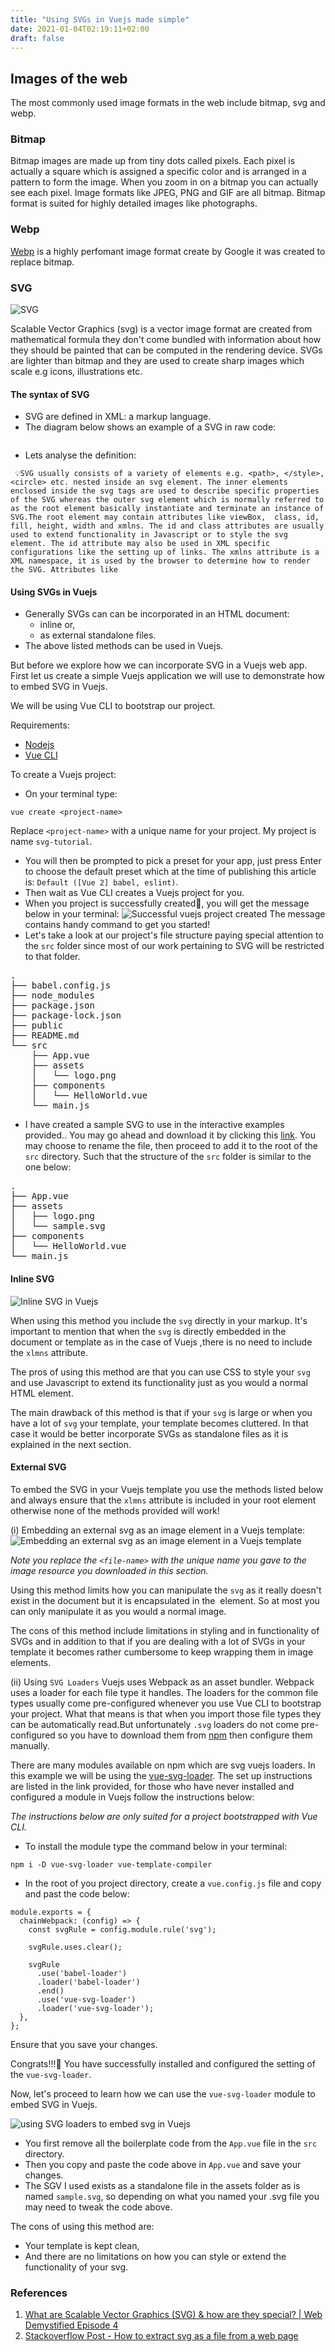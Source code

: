 ```yaml
---
title: "Using SVGs in Vuejs made simple"
date: 2021-01-04T02:19:11+02:00
draft: false
---
```


## Images of the web

The most commonly used image formats in the web include bitmap, svg and webp.

### Bitmap

Bitmap images are made up from tiny dots called pixels. Each pixel is actually a square which is assigned a specific color and is arranged in a pattern to form the image. When you zoom in on a bitmap you can actually see each pixel. Image formats like JPEG, PNG and GIF are all bitmap. Bitmap format is suited for highly detailed images like photographs.

### Webp

[Webp](https://developers.google.com/speed/webp) is a highly perfomant image format create by Google it was created to replace bitmap.

### SVG

![SVG](https://res.cloudinary.com/di70zcupa/image/upload/v1611902092/svg-pic_qexrsj.png)

Scalable Vector Graphics (svg) is a vector image format are created from mathematical formula they don't come bundled with information about how they should be painted that can be computed in the rendering device. SVGs are lighter than bitmap and they are used to create sharp images which scale e.g icons, illustrations etc.

#### The syntax of SVG
- SVG are defined in XML: a markup language.
- The diagram below shows an example of a SVG in raw code:

<img src="https://res.cloudinary.com/di70zcupa/image/upload/v1610570036/svg-sample_k7bupk.png" alt="">

- Lets analyse the definition:

`
💡SVG usually consists of a variety of elements e.g. <path>, </style>,<circle> etc. nested inside an svg element. The inner elements enclosed inside the svg tags are used to describe specific properties of the SVG whereas the outer svg element which is normally referred to as the root element basically instantiate and terminate an instance of SVG.The root element may contain attributes like viewBox,  class, id, fill, height, width and xmlns. The id and class attributes are usually used to extend functionality in Javascript or to style the svg element. The id attribute may also be used in XML specific configurations like the setting up of links. The xmlns attribute is a XML namespace, it is used by the browser to determine how to render the SVG. Attributes like`

#### Using SVGs in Vuejs

- Generally SVGs can can be incorporated in an HTML document:
    - inline or,
    - as external standalone files.
- The above listed methods can be used in Vuejs.

But before we explore how we can incorporate SVG in a Vuejs web app. First let us create a simple Vuejs application we will use to demonstrate how to embed SVG in Vuejs.

We will be using Vue CLI to bootstrap our project.

Requirements:

- [Nodejs](https://nodejs.org/en/)
- [Vue CLI](https://cli.vuejs.org/)

To create a Vuejs project:
- On your terminal type:
```
vue create <project-name>
```
Replace `<project-name>` with a unique name for your project. My project is name `svg-tutorial`.
- You will then be prompted to pick a preset for your app, just press Enter to choose the default preset which at the time of publishing this article is: `Default ([Vue 2] babel, eslint)`.
- Then wait as Vue CLI creates a Vuejs project for you.
- When you project is successfully created🎉, you will get the message below in your terminal:
![Successful vuejs project created](https://res.cloudinary.com/di70zcupa/image/upload/v1611909294/sucesssful-vuejs-install_ddlvl7.png)
The message contains handy command to get you started!
- Let's take a look at our project's file structure paying special attention to the `src` folder since most of our work pertaining to SVG will be restricted to that folder.

<pre>
.
├── babel.config.js
├── node_modules
├── package.json
├── package-lock.json
├── public
├── README.md
└── src
    ├── App.vue
    ├── assets
    │   └── logo.png
    ├── components
    │   └── HelloWorld.vue
    └── main.js
</pre>

- I have created a sample SVG to use in the interactive examples provided.. You may go ahead and download it by clicking this 
<a href="/posts/css/svg-sample.svg" download="Using SVG in Vuejs" class="article-link">link</a>. You may choose to rename the file, then proceed to add it to the root of the `src` directory. Such that the structure of the `src` folder is similar to the one below:
<pre>
.
├── App.vue
├── assets
│   ├── logo.png
│   └── sample.svg
├── components
│   └── HelloWorld.vue
└── main.js
</pre>

#### Inline SVG

![Inline SVG in Vuejs](https://res.cloudinary.com/di70zcupa/image/upload/v1611922129/inline-svg_jlerxx.png)

When using this method you include the `svg` directly in your markup. It's important to mention that when the `svg` is directly embedded in the document or template as in the case of Vuejs ,there is no need to include the `xlmns` attribute.

The pros of using this method are that you can use CSS to style your `svg` and use Javascript to extend its functionality just as you would a normal HTML element.

The main drawback of this method is that if your `svg` is large or when you have a lot of `svg` your template, your template becomes cluttered. In that case it would be better incorporate SVGs as standalone files as it is explained in the next section.

#### External SVG

To embed the SVG in your Vuejs template you use the methods listed below and always ensure that the `xlmns` attribute is included in your root element otherwise none of the methods provided will work!

(i) Embedding an external svg as an image element in a Vuejs template:
![Embedding an external svg as an image element in a Vuejs template](https://res.cloudinary.com/di70zcupa/image/upload/v1611904084/svg-img-implementantion_bhxx8s.png)

_Note you replace the `<file-name>` with the unique name you gave to the image resource you downloaded in this section._

Using this method limits how you can manipulate the `svg` as it really doesn't exist in the document but it is encapsulated in the <img> element. So at most you can only manipulate it as you would a normal image.

The cons of this method include limitations in styling and in functionality of SVGs and in addition to that if you are dealing with a lot of SVGs in your template it becomes rather cumbersome to keep wrapping them in image elements.

(ii) Using `SVG Loaders`
Vuejs uses Webpack as an asset bundler. Webpack uses a loader for each file type it handles. The loaders for the common file types usually come pre-configured whenever you use Vue CLI to bootstrap your project. What that means is that when you import those file types they can be automatically read.But unfortunately  `.svg` loaders do not come pre-configured so you have to download them from [npm](https://www.npmjs.com/) then configure them manually.

There are many modules available on npm which are svg vuejs loaders. In this example we will be using the [vue-svg-loader](https://www.npmjs.com/package/vue-svg-loader). The set up instructions are listed in the link provided, for those who have never installed and configured a module in Vuejs follow the instructions below:

_The instructions below are only suited for a project bootstrapped with Vue CLI._

- To install the module type the command below in your terminal:
```
npm i -D vue-svg-loader vue-template-compiler
```
- In the root of you project directory, create a `vue.config.js` file and copy and past the code below:
```
module.exports = {
  chainWebpack: (config) => {
    const svgRule = config.module.rule('svg');
 
    svgRule.uses.clear();
 
    svgRule
      .use('babel-loader')
      .loader('babel-loader')
      .end()
      .use('vue-svg-loader')
      .loader('vue-svg-loader');
  },
};
```
Ensure that you save your changes.

Congrats!!!🎊 
You have successfully installed and configured the setting of the `vue-svg-loader`.

Now, let's proceed to learn how we can use the `vue-svg-loader` module to embed SVG in Vuejs.

![using SVG loaders to embed svg in Vuejs](https://res.cloudinary.com/di70zcupa/image/upload/v1611925461/using-svg-loader_ximunw.png)

- You first remove all the boilerplate code from the `App.vue` file in the `src` directory.
- Then you copy and paste the code above in `App.vue` and save your changes.
- The SGV I used exists as a standalone file in the assets folder as is named `sample.svg`, so depending on what you named your .svg file you may need to tweak the code above.

The cons of using this method are:
- Your template is kept clean,
- And there are no limitations on how you can style or extend the functionality of your svg.


### References
1. <a href="https://youtu.be/hA7ESX7FsE4" class="article-link">What are Scalable Vector Graphics (SVG) & how are they special? | Web Demystified Episode 4<a>
2. <a href="https://stackoverflow.com/questions/43804171/how-to-extract-svg-as-file-from-web-page/43804258" class="article-link">Stackoverflow Post - How to extract svg as a file from a web page <a>

